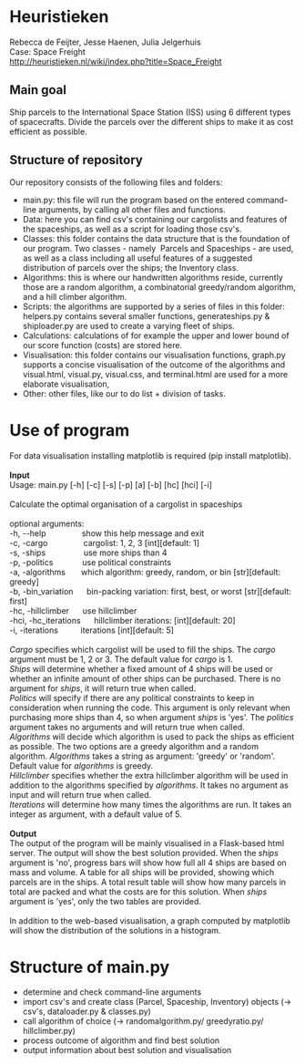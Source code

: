 # Heuristieken
Rebecca de Feijter, Jesse Haenen, Julia Jelgerhuis <br />
Case: Space Freight <br />
http://heuristieken.nl/wiki/index.php?title=Space_Freight

## Main goal
Ship parcels to the International Space Station (ISS) using 6 different types of spacecrafts.
Divide the parcels over the different ships to make it as cost efficient as possible.

## Structure of repository
Our repository consists of the following files and folders: 
* main.py: this file will run the program based on the entered command-line arguments, by calling all other files
  and functions.
* Data: here you can find csv's containing our cargolists and features of the spaceships, as well as a script 
  for loading those csv's.
* Classes: this folder contains the data structure that is the foundation of our program. Two classes - namely 
  Parcels and Spaceships - are used, as well as a class including all useful features of a suggested distribution of
  parcels over the ships; the Inventory class.
* Algorithms: this is where our handwritten algorithms reside, currently those are a random algorithm, a combinatorial greedy/random
  algorithm, and a hill climber algorithm.
* Scripts: the algorithms are supported by a series of files in this folder: helpers.py 
  contains several smaller functions, generateships.py & shiploader.py are used to create a varying fleet of ships.
* Calculations: calculations of for example the upper and lower bound of our score function (costs) are stored here.
* Visualisation: this folder contains our visualisation functions, graph.py supports a concise 
  visualisation of the outcome of the algorithms and visual.html, visual.py, visual.css, and terminal.html are used for a more elaborate visualisation, 
* Other: other files, like our to do list + division of tasks.


# Use of program
For data visualisation installing matplotlib is required (pip install matplotlib).<br /><br />
**Input**<br />
Usage: main.py [-h] [-c] [-s] [-p] [a] [-b] [hc] [hci] [-i]<br />
<br />
Calculate the optimal organisation of a cargolist in spaceships<br />
<br />
optional arguments:<br />
  -h, --help&nbsp;&nbsp;&nbsp;&nbsp;&nbsp;&nbsp;&nbsp;&nbsp;&nbsp;&nbsp;&nbsp;&nbsp;&nbsp;&nbsp;&nbsp;&nbsp;show this help message and exit<br />
  -c, -cargo &nbsp;&nbsp;&nbsp;&nbsp;&nbsp;&nbsp;&nbsp;&nbsp;&nbsp;&nbsp;&nbsp;&nbsp;&nbsp;&nbsp;&nbsp;cargolist: 1, 2, 3 [int][default: 1]<br />
  -s, -ships &nbsp;&nbsp;&nbsp;&nbsp;&nbsp;&nbsp;&nbsp;&nbsp;&nbsp;&nbsp;&nbsp;&nbsp;&nbsp;&nbsp;&nbsp;&nbsp;use more ships than 4<br />
  -p, -politics &nbsp;&nbsp;&nbsp;&nbsp;&nbsp;&nbsp;&nbsp;&nbsp;&nbsp;&nbsp;&nbsp;&nbsp;use political constraints<br />
  -a, -algorithms &nbsp;&nbsp;&nbsp;&nbsp;&nbsp;&nbsp;which algorithm: greedy, random, or bin [str][default: greedy]<br />
  -b, -bin_variation&nbsp;&nbsp;&nbsp;&nbsp;&nbsp;&nbsp;bin-packing variation: first, best, or worst [str][default: first]<br />
  -hc, -hillclimber&nbsp;&nbsp;&nbsp;&nbsp;&nbsp;&nbsp;use hillclimber<br />
  -hci, -hc_iterations&nbsp;&nbsp;&nbsp;&nbsp;&nbsp;&nbsp;hillclimber iterations: [int][default: 20]<br />
  -i, -iterations &nbsp;&nbsp;&nbsp;&nbsp;&nbsp;&nbsp;&nbsp;&nbsp;&nbsp;iterations [int][default: 5]<br />
<br />
*Cargo* specifies which cargolist will be used to fill the ships. The *cargo* argument must be 1, 2 or 3. The default value for *cargo* is 1. <br />
*Ships* will determine whether a fixed amount of 4 ships will be used or whether an infinite amount of other ships can be purchased. There is no argument for *ships*, it will return true when called. <br />
*Politics* will specify if there are any political constraints to keep in consideration when running the code. This argument is only relevant when purchasing more ships than 4, so when argument *ships* is 'yes'. The *politics* argument takes no arguments and will return true when called. <br />
*Algorithms* will decide which algorithm is used to pack the ships as efficient as possible. The two options are a greedy algorithm and a random algorithm. *Algorithms* takes a string as argument: 'greedy' or 'random'. Default value for *algorithms* is greedy.<br />
*Hillclimber* specifies whether the extra hillclimber algorithm will be used in addition to the algorithms specified by *algorithms*. It takes no argument as input and will return true when called.<br />
*Iterations* will determine how many times the algorithms are run. It takes an integer as argument, with a default value of 5.<br />
<br />
**Output**<br />
The output of the program will be mainly visualised in a Flask-based html server. The output will show the best solution provided. When the *ships* argument is 'no', progress bars will show how full all 4 ships are based on mass and volume. A table for all ships will be provided, showing which parcels are in the ships. A total result table will show how many parcels in total are packed and what the costs are for this solution. When *ships* argument is 'yes', only the two tables are provided. <br />
<br />
In addition to the web-based visualisation, a graph computed by matplotlib will show the distribution of the solutions in a histogram.

# Structure of main.py
- determine and check command-line arguments
- import csv's and create class (Parcel, Spaceship, Inventory) objects (-> csv's, dataloader.py & classes.py)
- call algorithm of choice (-> randomalgorithm.py/ greedyratio.py/ hillclimber.py)
- process outcome of algorithm and find best solution
- output information about best solution and visualisation

